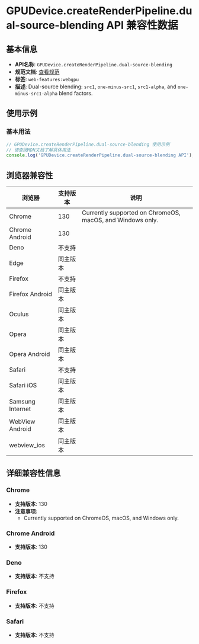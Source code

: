 # GPUDevice.createRenderPipeline.dual-source-blending API 兼容性数据

## 基本信息

- **API名称**: `GPUDevice.createRenderPipeline.dual-source-blending`
- **规范文档**: [查看规范](https://gpuweb.github.io/gpuweb/#dom-gpufeaturename-dual-source-blending)
- **标签**: `web-features:webgpu`
- **描述**: Dual-source blending: `src1`, `one-minus-src1`, `src1-alpha`, and `one-minus-src1-alpha` blend factors.

## 使用示例

### 基本用法

```javascript
// GPUDevice.createRenderPipeline.dual-source-blending 使用示例
// 请查阅MDN文档了解具体用法
console.log('GPUDevice.createRenderPipeline.dual-source-blending API');
```

## 浏览器兼容性

| 浏览器 | 支持版本 | 说明 |
|--------|----------|------|
| Chrome | 130 | Currently supported on ChromeOS, macOS, and Windows only. |
| Chrome Android | 130 |  |
| Deno | 不支持 |  |
| Edge | 同主版本 |  |
| Firefox | 不支持 |  |
| Firefox Android | 同主版本 |  |
| Oculus | 同主版本 |  |
| Opera | 同主版本 |  |
| Opera Android | 同主版本 |  |
| Safari | 不支持 |  |
| Safari iOS | 同主版本 |  |
| Samsung Internet | 同主版本 |  |
| WebView Android | 同主版本 |  |
| webview_ios | 同主版本 |  |

## 详细兼容性信息

### Chrome

- **支持版本**: 130
- **注意事项**:
  - Currently supported on ChromeOS, macOS, and Windows only.

### Chrome Android

- **支持版本**: 130

### Deno

- **支持版本**: 不支持

### Firefox

- **支持版本**: 不支持

### Safari

- **支持版本**: 不支持

